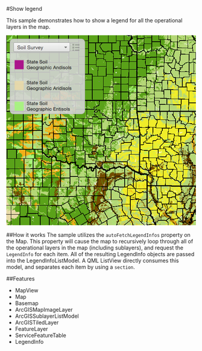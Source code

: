 #Show legend

This sample demonstrates how to show a legend for all the operational layers in the map.

![](screenshot.png)

##How it works
The sample utilizes the `autoFetchLegendInfos` property on the Map. This property will cause the map to recursively loop through all of the operational layers in the map (including sublayers), and request the `LegendInfo` for each item. All of the resulting LegendInfo objects are passed into the LegendInfoListModel. A QML ListView directly consumes this model, and separates each item by using a `section`.

##Features
- MapView
- Map
- Basemap
- ArcGISMapImageLayer
- ArcGISSublayerListModel
- ArcGISTiledLayer
- FeatureLayer
- ServiceFeatureTable
- LegendInfo